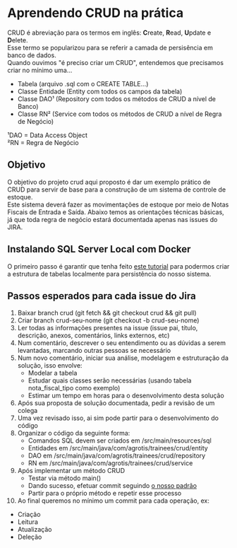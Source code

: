 # Aprendendo CRUD na prática

CRUD é abreviação para os termos em inglês: **C**reate, **R**ead, **U**pdate e **D**elete.  
Esse termo se popularizou para se referir a camada de persisência em banco de dados.  
Quando ouvimos "é preciso criar um CRUD", entendemos que precisamos criar no mínimo uma...
- Tabela (arquivo .sql com o CREATE TABLE...)
- Classe Entidade (Entity com todos os campos da tabela)
- Classe DAO¹ (Repository com todos os métodos de CRUD a nível de Banco)
- Classe RN² (Service com todos os métodos de CRUD a nível de Regra de Negócio)

¹DAO = Data Access Object  
²RN = Regra de Negócio

## Objetivo

O objetivo do projeto crud aqui proposto é dar um exemplo prático de CRUD para servir de base para a construção de um sistema de controle de estoque.  
Este sistema deverá fazer as movimentações de estoque por meio de Notas Fiscais de Entrada e Saída.
Abaixo temos as orientações técnicas básicas, já que toda regra de negócio estará documentada apenas nas issues do JIRA.

## Instalando SQL Server Local com Docker
O primeiro passo é garantir que tenha feito [este tutorial](https://portalagrotis.com/des-plat/sql-server-local/) para podermos criar a estrutura de tabelas localmente para persistência do nosso sistema.

## Passos esperados para cada issue do Jira

1. Baixar branch crud (git fetch && git checkout crud && git pull)
2. Criar branch crud-seu-nome (git checkout -b crud-seu-nome)
3. Ler todas as informações presentes na issue (issue pai, título, descrição, anexos, comentários, links externos, etc)
4. Num comentário, descrever o seu entendimento ou as dúvidas a serem levantadas, marcando outras pessoas se necessário
5. Num novo comentário, iniciar sua análise, modelagem e estruturação da solução, isso envolve:
   * Modelar a tabela
   * Estudar quais classes serão necessárias (usando tabela nota_fiscal_tipo como exemplo)
   * Estimar um tempo em horas para o desenvolvimento desta solução
6. Após sua proposta de solução documentada, pedir a revisão de um colega
7. Uma vez revisado isso, ai sim pode partir para o desenvolvimento do código
8. Organizar o código da seguinte forma:
   * Comandos SQL devem ser criados em /src/main/resources/sql
   * Entidades em /src/main/java/com/agrotis/trainees/crud/entity
   * DAO em /src/main/java/com/agrotis/trainees/crud/repository
   * RN em /src/main/java/com/agrotis/trainees/crud/service
9. Após implementar um método CRUD
   * Testar via método main()
   * Dando sucesso, efetuar commit seguindo [o nosso padrão](https://portalagrotis.com/des-plat/des-plat/doc/padroes-codigo/padrao-msg-commit/)
   * Partir para o próprio método e repetir esse processo
10. Ao final queremos no mínimo um commit para cada operação, ex:
   * Criação
   * Leitura
   * Atualização
   * Deleção
